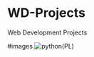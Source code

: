 # WD-Projects
Web Development Projects

#images
![python(PL)](https://github.com/Md-Abdullah-ahil/WD-Projects/assets/122879478/b97a3ee9-e59d-4cd9-8d7e-28281c7b2ebc)
